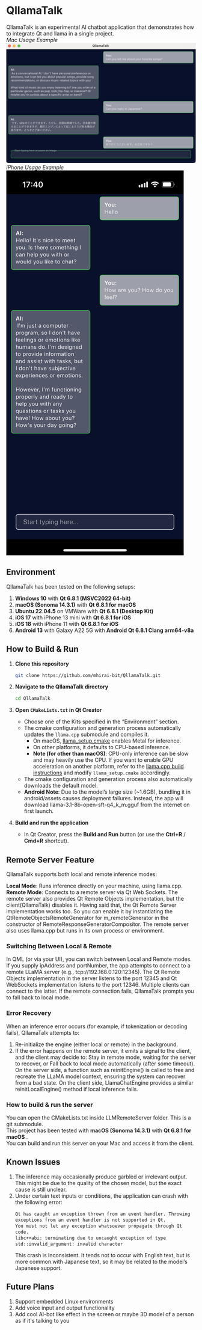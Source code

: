 # QllamaTalk
QllamaTalk is an experimental AI chatbot application that demonstrates how to integrate Qt and llama in a single project.<br>
*Mac Usage Example*<br>
![Mac Usage Example Screenshot](assets_for_readme/Desktop_Usage_Example.png)
<br>*iPhone Usage Example*<br>
![IPhone Usage Example Screenshot](assets_for_readme/iPhone_Usage_Example.png)

## Environment
QllamaTalk has been tested on the following setups:
1. **Windows 10** with **Qt 6.8.1 (MSVC2022 64-bit)**  
2. **macOS (Sonoma 14.3.1)** with **Qt 6.8.1 for macOS**  
3. **Ubuntu 22.04.5** on VMWare with **Qt 6.8.1 (Desktop Kit)**  
4. **iOS 17** with iPhone 13 mini with **Qt 6.8.1 for iOS**
5. **iOS 18** with iPhone 11 with **Qt 6.8.1 for iOS**
6. **Android 13** with Galaxy A22 5G with **Android Qt 6.8.1 Clang arm64-v8a**


## How to Build & Run
1. **Clone this repository**  
   ```bash
   git clone https://github.com/mhirai-bit/QllamaTalk.git
   ```

2. **Navigate to the QllamaTalk directory**  
   ```bash
   cd QllamaTalk
   ```

3. **Open `CMakeLists.txt` in Qt Creator**  
   - Choose one of the Kits specified in the “Environment” section.
   - The cmake configuration and generation process automatically updates the `llama.cpp` submodule and compiles it.
     - On macOS, [llama_setup.cmake](cmake/llama_setup.cmake) enables Metal for inference.
     - On other platforms, it defaults to CPU-based inference.  
     - **Note (for other than macOS)**: CPU-only inference can be slow and may heavily use the CPU. If you want to enable GPU acceleration on another platform, refer to the [llama.cpp build instructions](https://github.com/ggerganov/llama.cpp/blob/master/docs/build.md) and modify `llama_setup.cmake` accordingly.
   - The cmake configuration and generation process also automatically downloads the default model.
   - **Android Note**: Due to the model’s large size (~1.6GB), bundling it in android/assets causes deployment failures. Instead, the app will download llama-3.1-8b-open-sft-q4_k_m.gguf from the internet on first launch.
   
4. **Build and run the application**  
   - In Qt Creator, press the **Build and Run** button (or use the **Ctrl+R** / **Cmd+R** shortcut).  

## Remote Server Feature
QllamaTalk supports both local and remote inference modes:

**Local Mode**: Runs inference directly on your machine, using llama.cpp.<br>
**Remote Mode**: Connects to a remote server via Qt Web Sockets. The remote server also provides Qt Remote Objects implementation, but the client(QllamaTalk) disables it. Having said that, the Qt Remote Server implementation works too. So you can enable it by instantiating the QtRemoteObjectsRemoteGenerator for m_remoteGenerator in the constructor of RemoteResponseGeneratorCompositor. The remote server also uses llama.cpp but runs in its own process or environment.

### Switching Between Local & Remote
In QML (or via your UI), you can switch between Local and Remote modes.
If you supply ipAddress and portNumber, the app attempts to connect to a remote LLaMA server (e.g., tcp://192.168.0.120:12345). The Qt Remote Objects implementation in the server listens to the port 12345 and Qt WebSockets implementation listens to the port 12346. Multiple clients can connect to the latter.
If the remote connection fails, QllamaTalk prompts you to fall back to local mode.
### Error Recovery
When an inference error occurs (for example, if tokenization or decoding fails), QllamaTalk attempts to:

1. Re-initialize the engine (either local or remote) in the background.
2. If the error happens on the remote server, it emits a signal to the client, and the client may decide to:
Stay in remote mode, waiting for the server to recover, or
Fall back to local mode automatically (after some timeout).
On the server side, a function such as reinitEngine() is called to free and recreate the LLaMA model context, ensuring the system can recover from a bad state. On the client side, LlamaChatEngine provides a similar reinitLocalEngine() method if local inference fails.

### How to build & run the server
You can open the CMakeLists.txt inside LLMRemoteServer folder. This is a git submodule.<br>
This project has been tested with **macOS (Sonoma 14.3.1)** with **Qt 6.8.1 for macOS** . <br>
You can build and run this server on your Mac and access it from the client.

## Known Issues
1. The inference may occasionally produce garbled or irrelevant output. This might be due to the quality of the chosen model, but the exact cause is still unclear.
2. Under certain text inputs or conditions, the application can crash with the following error:
   ```
   Qt has caught an exception thrown from an event handler. Throwing
   exceptions from an event handler is not supported in Qt.
   You must not let any exception whatsoever propagate through Qt code.
   libc++abi: terminating due to uncaught exception of type std::invalid_argument: invalid character
   ```
   This crash is inconsistent. It tends not to occur with English text, but is more common with Japanese text, so it may be related to the model’s Japanese support.

## Future Plans
1. Support embedded Linux environments
2. Add voice input and output functionality
3. Add cool AI-bot like effect in the screen or maybe 3D model of a person as if it's talking to you
